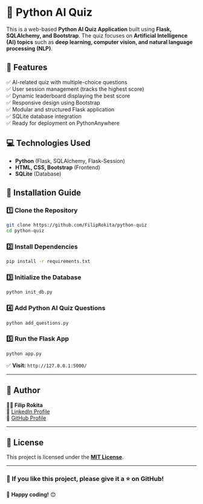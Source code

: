 # 🧠 Python AI Quiz

This is a web-based **Python AI Quiz Application** built using **Flask, SQLAlchemy, and Bootstrap**. The quiz focuses on **Artificial Intelligence (AI) topics** such as **deep learning, computer vision, and natural language processing (NLP)**.

## 🚀 Features
✅ AI-related quiz with multiple-choice questions  
✅ User session management (tracks the highest score)  
✅ Dynamic leaderboard displaying the best score  
✅ Responsive design using Bootstrap  
✅ Modular and structured Flask application  
✅ SQLite database integration  
✅ Ready for deployment on PythonAnywhere  

## 💻 Technologies Used
- **Python** (Flask, SQLAlchemy, Flask-Session)
- **HTML, CSS, Bootstrap** (Frontend)
- **SQLite** (Database)

## 📜 Installation Guide

### **1️⃣ Clone the Repository**
```sh
git clone https://github.com/FilipRokita/python-quiz
cd python-quiz
```

### **2️⃣ Install Dependencies**
```sh
pip install -r requirements.txt
```

### **3️⃣ Initialize the Database**
```sh
python init_db.py
```

### **4️⃣ Add Python AI Quiz Questions**
```sh
python add_questions.py
```

### **5️⃣ Run the Flask App**
```sh
python app.py
```
✅ **Visit:** `http://127.0.0.1:5000/`

---

## 📌 Author
**👨‍💻 Filip Rokita**    
🔗 [LinkedIn Profile](https://www.linkedin.com/in/filiprokita/)  
🔗 [GitHub Profile](https://github.com/FilipRokita)

---

## 📜 License
This project is licensed under the **[MIT License](LICENSE)**.

---

### **🌟 If you like this project, please give it a ⭐ on GitHub!**  
🚀 **Happy coding!** 😊
